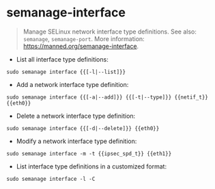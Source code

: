 # semanage-interface

> Manage SELinux network interface type definitions.
> See also: `semanage`, `semanage-port`.
> More information: <https://manned.org/semanage-interface>.

- List all interface type definitions:

`sudo semanage interface {{[-l|--list]}}`

- Add a network interface type definition:

`sudo semanage interface {{[-a|--add]}} {{[-t|--type]}} {{netif_t}} {{eth0}}`

- Delete a network interface type definition:

`sudo semanage interface {{[-d|--delete]}} {{eth0}}`

- Modify a network interface type definition:

`sudo semanage interface -m -t {{ipsec_spd_t}} {{eth1}}`

- List interface type definitions in a customized format:

`sudo semanage interface -l -C`
